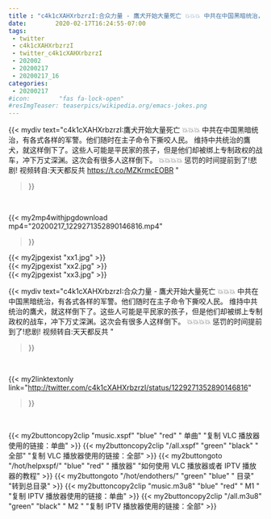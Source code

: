 ```yaml
---
title : "c4k1cXAHXrbzrzI:合众力量 - 鷹犬开始大量死亡 💥💥💥 中共在中国黑暗统治，有各式各样的军警。他们随时在主子命令下撕咬人民。 维持中共统治的鷹犬，就这样倒下了。这些人可能是平民家的孩子，但是他们却被绑上专制政权的战车，冲下万丈深渊。这次会有很多人这样倒下。 💥💥💥💥 惩罚的时间提前到了!悲剧!  视频转自:天天都反共 "
date:        2020-02-17T16:24:55-07:00
tags:
 - twitter
 - c4k1cXAHXrbzrzI
 - twitter_c4k1cXAHXrbzrzI
 - 202002
 - 20200217
 - 20200217_16
categories:
 - 20200217
#icon:        "fas fa-lock-open"
#resImgTeaser: teaserpics/wikipedia.org/emacs-jokes.png
---
```


{{< mydiv text="c4k1cXAHXrbzrzI:鷹犬开始大量死亡 💥💥💥 中共在中国黑暗统治，有各式各样的军警。他们随时在主子命令下撕咬人民。 维持中共统治的鷹犬，就这样倒下了。这些人可能是平民家的孩子，但是他们却被绑上专制政权的战车，冲下万丈深渊。这次会有很多人这样倒下。 💥💥💥💥 惩罚的时间提前到了!悲剧!  视频转自:天天都反共 https://t.co/MZKrmcEOBR "
>}}
<br>


{{< my2mp4withjpgdownload mp4="20200217_1229271352890146816.mp4"
>}}

{{< my2jpgexist "xx1.jpg" >}}<br>
{{< my2jpgexist "xx2.jpg" >}}<br>
{{< my2jpgexist "xx3.jpg" >}}<br>



{{< mydiv text="c4k1cXAHXrbzrzI:合众力量 - 鷹犬开始大量死亡 💥💥💥 中共在中国黑暗统治，有各式各样的军警。他们随时在主子命令下撕咬人民。 维持中共统治的鷹犬，就这样倒下了。这些人可能是平民家的孩子，但是他们却被绑上专制政权的战车，冲下万丈深渊。这次会有很多人这样倒下。 💥💥💥💥 惩罚的时间提前到了!悲剧!  视频转自:天天都反共 "
>}}
<br>

{{< my2linktextonly link="http://twitter.com/c4k1cXAHXrbzrzI/status/1229271352890146816"
>}}


<br>

{{< my2buttoncopy2clip "music.xspf"        "blue"   "red"    " 单曲"  "复制 VLC 播放器使用的链接：单曲" >}} {{< my2buttoncopy2clip "/all.xspf"         "green"  "black"  " 全部"  "复制 VLC 播放器使用的链接：全部" >}} {{< my2buttongoto      "/hot/helpxspf/"    "blue"   "red"    " 播放器" "如何使用 VLC 播放器或者 IPTV 播放器的教程" >}} {{< my2buttongoto      "/hot/endothers/"   "green"  "blue"   " 目录"   "转到总目录" >}} {{< my2buttoncopy2clip "music.m3u8"        "blue"   "red"    " M1 "    "复制 IPTV 播放器使用的链接：单曲" >}} {{< my2buttoncopy2clip "/all.m3u8"         "green"  "black"  " M2 "    "复制 IPTV 播放器使用的链接：全部" >}} 
